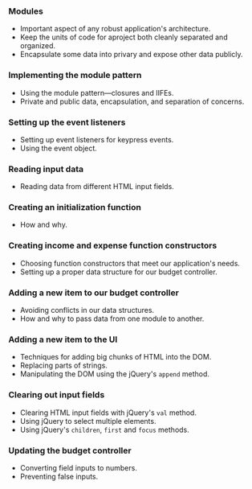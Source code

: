 ### Modules

-   Important aspect of any robust application's architecture.
-   Keep the units of code for aproject both cleanly separated and organized.
-   Encapsulate some data into privary and expose other data publicly.

### Implementing the module pattern

-   Using the module pattern—closures and IIFEs.
-   Private and public data, encapsulation, and separation of concerns.

### Setting up the event listeners

-   Setting up event listeners for keypress events.
-   Using the event object.

### Reading input data

-   Reading data from different HTML input fields.

### Creating an initialization function

-   How and why.

### Creating income and expense function constructors

-   Choosing function constructors that meet our application's needs.
-   Setting up a proper data structure for our budget controller.

### Adding a new item to our budget controller

-   Avoiding conflicts in our data structures.
-   How and why to pass data from one module to another.

### Adding a new item to the UI

-   Techniques for adding big chunks of HTML into the DOM.
-   Replacing parts of strings.
-   Manipulating the DOM using the jQuery's `append` method.

### Clearing out input fields

-   Clearing HTML input fields with jQuery's `val` method.
-   Using jQuery to select multiple elements.
-   Using jQuery's `children`, `first` and `focus` methods.

### Updating the budget controller
-   Converting field inputs to numbers.
-   Preventing false inputs.